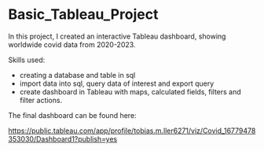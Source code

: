 # Basic_Tableau_Project
In this project, I created an interactive Tableau dashboard, showing worldwide covid data from 2020-2023.

Skills used:
- creating a database and table in sql
- import data into sql, query data of interest and export query
- create dashboard in Tableau with maps, calculated fields, filters and filter actions.

The final dashboard can be found here:

https://public.tableau.com/app/profile/tobias.m.ller6271/viz/Covid_16779478353030/Dashboard1?publish=yes
